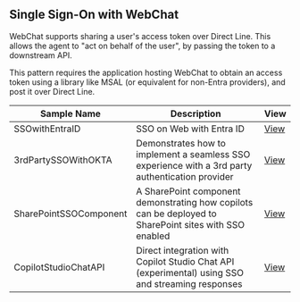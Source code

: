 ## Single Sign-On with WebChat

WebChat supports sharing a user's access token over Direct Line. This allows the agent to "act on behalf of the user", by passing the token to a downstream API. 

This pattern requires the application hosting WebChat to obtain an access token using a library like MSAL (or equivalent for non-Entra providers), and post it over Direct Line.


| Sample Name | Description | View |
| --- | --- | --- |
| SSOwithEntraID | SSO on Web with Entra ID  | [View][cs#1]|
| 3rdPartySSOWithOKTA | Demonstrates how to implement a seamless SSO experience with a 3rd party authentication provider   | [View][cs#2]|
| SharePointSSOComponent | A SharePoint component demonstrating how copilots can be deployed to SharePoint sites with SSO enabled | [View][cs#3] |
| CopilotStudioChatAPI | Direct integration with Copilot Studio Chat API (experimental) using SSO and streaming responses | [View][cs#4] |


[cs#1]:./SSOwithEntraID
[cs#2]:./3rdPartySSOWithOKTA
[cs#3]:./SharePointSSOComponent
[cs#4]:./CopilotStudioChatAPI